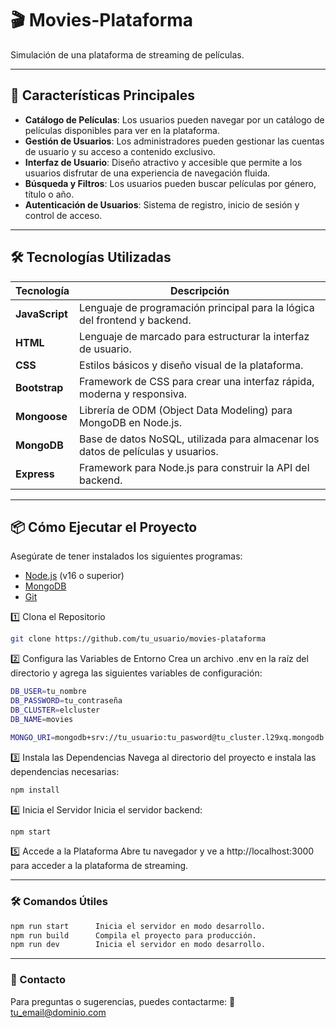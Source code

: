 # 🎬 **Movies-Plataforma**  
Simulación de una plataforma de streaming de películas.

---

## 🚀 **Características Principales**

- **Catálogo de Películas**: Los usuarios pueden navegar por un catálogo de películas disponibles para ver en la plataforma.
- **Gestión de Usuarios**: Los administradores pueden gestionar las cuentas de usuario y su acceso a contenido exclusivo.
- **Interfaz de Usuario**: Diseño atractivo y accesible que permite a los usuarios disfrutar de una experiencia de navegación fluida.
- **Búsqueda y Filtros**: Los usuarios pueden buscar películas por género, título o año.
- **Autenticación de Usuarios**: Sistema de registro, inicio de sesión y control de acceso.

---

## 🛠 **Tecnologías Utilizadas**

| **Tecnología** | **Descripción** |
|----------------|-----------------|
| **JavaScript** | Lenguaje de programación principal para la lógica del frontend y backend. |
| **HTML**       | Lenguaje de marcado para estructurar la interfaz de usuario. |
| **CSS**        | Estilos básicos y diseño visual de la plataforma. |
| **Bootstrap**  | Framework de CSS para crear una interfaz rápida, moderna y responsiva. |
| **Mongoose**   | Librería de ODM (Object Data Modeling) para MongoDB en Node.js. |
| **MongoDB**    | Base de datos NoSQL, utilizada para almacenar los datos de películas y usuarios. |
| **Express**    | Framework  para Node.js para construir la API del backend. |

---

## 📦 **Cómo Ejecutar el Proyecto**

Asegúrate de tener instalados los siguientes programas:  
- [Node.js](https://nodejs.org/) (v16 o superior)  
- [MongoDB](https://www.mongodb.com/)  
- [Git](https://git-scm.com/)  

 1️⃣ Clona el Repositorio
```bash
git clone https://github.com/tu_usuario/movies-plataforma
```
2️⃣ Configura las Variables de Entorno
Crea un archivo .env en la raíz del directorio y agrega las siguientes variables de configuración:
```bash
DB_USER=tu_nombre
DB_PASSWORD=tu_contraseña
DB_CLUSTER=elcluster
DB_NAME=movies

MONGO_URI=mongodb+srv://tu_usuario:tu_pasword@tu_cluster.l29xq.mongodb.net/movies
```
3️⃣ Instala las Dependencias
Navega al directorio del proyecto e instala las dependencias necesarias:
```bash
npm install
```
4️⃣ Inicia el Servidor
Inicia el servidor backend:
```bash
npm start
```

5️⃣ Accede a la Plataforma
Abre tu navegador y ve a http://localhost:3000 para acceder a la plataforma de streaming.

---

### 🛠 Comandos Útiles
```bash
npm run start      Inicia el servidor en modo desarrollo.
npm run build      Compila el proyecto para producción.
npm run dev        Inicia el servidor en modo desarrollo.
```
---
### 📧 Contacto
Para preguntas o sugerencias, puedes contactarme:
📩 tu_email@dominio.com
